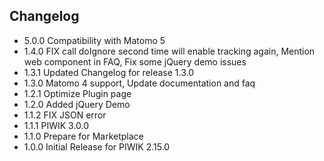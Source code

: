 ## Changelog

* 5.0.0 Compatibility with Matomo 5
* 1.4.0 FIX call doIgnore second time will enable tracking again, Mention web component in FAQ, Fix some jQuery demo
  issues
* 1.3.1 Updated Changelog for release 1.3.0
* 1.3.0 Matomo 4 support, Update documentation and faq
* 1.2.1 Optimize Plugin page
* 1.2.0 Added jQuery Demo
* 1.1.2 FIX JSON error
* 1.1.1 PIWIK 3.0.0
* 1.1.0 Prepare for Marketplace
* 1.0.0 Initial Release for PIWIK 2.15.0
